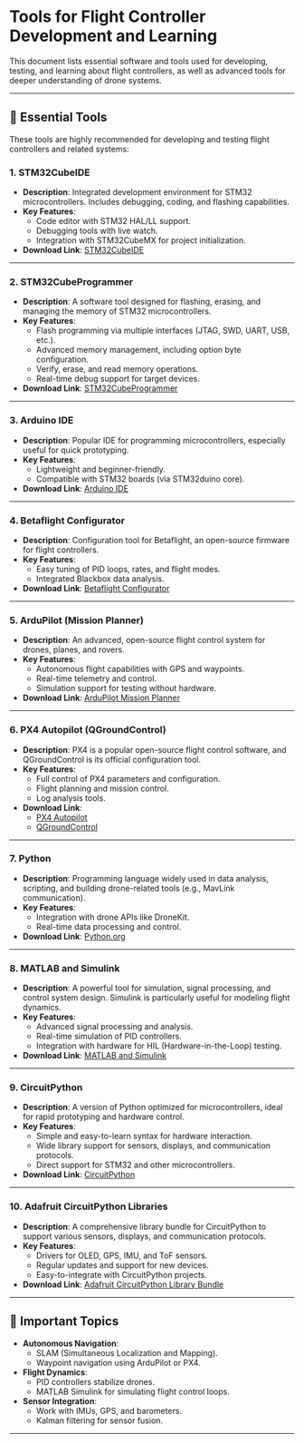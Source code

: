 # Tools for Flight Controller Development and Learning

This document lists essential software and tools used for developing, testing, and learning about flight controllers, as well as advanced tools for deeper understanding of drone systems.

---

## 🚀 Essential Tools

These tools are highly recommended for developing and testing flight controllers and related systems:

### 1. **STM32CubeIDE**
- **Description**: Integrated development environment for STM32 microcontrollers. Includes debugging, coding, and flashing capabilities.
- **Key Features**:
  - Code editor with STM32 HAL/LL support.
  - Debugging tools with live watch.
  - Integration with STM32CubeMX for project initialization.
- **Download Link**: [STM32CubeIDE](https://www.st.com/en/development-tools/stm32cubeide.html)

---

### 2. **STM32CubeProgrammer**
- **Description**: A software tool designed for flashing, erasing, and managing the memory of STM32 microcontrollers.
- **Key Features**:
  - Flash programming via multiple interfaces (JTAG, SWD, UART, USB, etc.).
  - Advanced memory management, including option byte configuration.
  - Verify, erase, and read memory operations.
  - Real-time debug support for target devices.
- **Download Link**: [STM32CubeProgrammer](https://www.st.com/en/development-tools/stm32cubeprog.html)

---

### 3. **Arduino IDE**
- **Description**: Popular IDE for programming microcontrollers, especially useful for quick prototyping.
- **Key Features**:
  - Lightweight and beginner-friendly.
  - Compatible with STM32 boards (via STM32duino core).
- **Download Link**: [Arduino IDE](https://www.arduino.cc/en/software)

---

### 4. **Betaflight Configurator**
- **Description**: Configuration tool for Betaflight, an open-source firmware for flight controllers.
- **Key Features**:
  - Easy tuning of PID loops, rates, and flight modes.
  - Integrated Blackbox data analysis.
- **Download Link**: [Betaflight Configurator](https://github.com/betaflight/betaflight-configurator/releases)

---

### 5. **ArduPilot (Mission Planner)**
- **Description**: An advanced, open-source flight control system for drones, planes, and rovers.
- **Key Features**:
  - Autonomous flight capabilities with GPS and waypoints.
  - Real-time telemetry and control.
  - Simulation support for testing without hardware.
- **Download Link**: [ArduPilot Mission Planner](https://ardupilot.org/planner/)

---

### 6. **PX4 Autopilot (QGroundControl)**
- **Description**: PX4 is a popular open-source flight control software, and QGroundControl is its official configuration tool.
- **Key Features**:
  - Full control of PX4 parameters and configuration.
  - Flight planning and mission control.
  - Log analysis tools.
- **Download Link**:
  - [PX4 Autopilot](https://px4.io/)
  - [QGroundControl](https://docs.qgroundcontrol.com/)

---

### 7. **Python**
- **Description**: Programming language widely used in data analysis, scripting, and building drone-related tools (e.g., MavLink communication).
- **Key Features**:
  - Integration with drone APIs like DroneKit.
  - Real-time data processing and control.
- **Download Link**: [Python.org](https://www.python.org/)

---

### 8. **MATLAB and Simulink**
- **Description**: A powerful tool for simulation, signal processing, and control system design. Simulink is particularly useful for modeling flight dynamics.
- **Key Features**:
  - Advanced signal processing and analysis.
  - Real-time simulation of PID controllers.
  - Integration with hardware for HIL (Hardware-in-the-Loop) testing.
- **Download Link**: [MATLAB and Simulink](https://www.mathworks.com/)

---

### 9. **CircuitPython**
- **Description**: A version of Python optimized for microcontrollers, ideal for rapid prototyping and hardware control.
- **Key Features**:
  - Simple and easy-to-learn syntax for hardware interaction.
  - Wide library support for sensors, displays, and communication protocols.
  - Direct support for STM32 and other microcontrollers.
- **Download Link**: [CircuitPython](https://circuitpython.org/)

---

### 10. **Adafruit CircuitPython Libraries**
- **Description**: A comprehensive library bundle for CircuitPython to support various sensors, displays, and communication protocols.
- **Key Features**:
  - Drivers for OLED, GPS, IMU, and ToF sensors.
  - Regular updates and support for new devices.
  - Easy-to-integrate with CircuitPython projects.
- **Download Link**: [Adafruit CircuitPython Library Bundle](https://circuitpython.org/libraries)

---

## 📖 Important Topics
- **Autonomous Navigation**:
  - SLAM (Simultaneous Localization and Mapping).
  - Waypoint navigation using ArduPilot or PX4.
- **Flight Dynamics**:
  - PID controllers stabilize drones.
  - MATLAB Simulink for simulating flight control loops.
- **Sensor Integration**:
  - Work with IMUs, GPS, and barometers.
  - Kalman filtering for sensor fusion.

---
